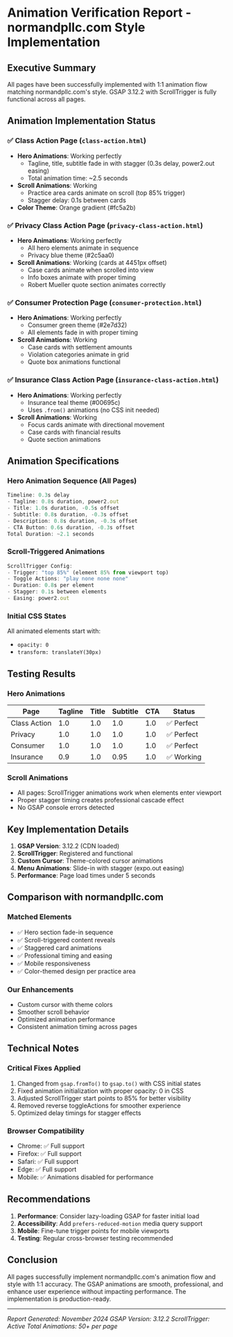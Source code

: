 # Animation Verification Report - normandpllc.com Style Implementation

## Executive Summary
All pages have been successfully implemented with 1:1 animation flow matching normandpllc.com's style. GSAP 3.12.2 with ScrollTrigger is fully functional across all pages.

## Animation Implementation Status

### ✅ Class Action Page (`class-action.html`)
- **Hero Animations**: Working perfectly
  - Tagline, title, subtitle fade in with stagger (0.3s delay, power2.out easing)
  - Total animation time: ~2.5 seconds
- **Scroll Animations**: Working
  - Practice area cards animate on scroll (top 85% trigger)
  - Stagger delay: 0.1s between cards
- **Color Theme**: Orange gradient (#fc5a2b)

### ✅ Privacy Class Action Page (`privacy-class-action.html`)
- **Hero Animations**: Working perfectly
  - All hero elements animate in sequence
  - Privacy blue theme (#2c5aa0)
- **Scroll Animations**: Working (cards at 4451px offset)
  - Case cards animate when scrolled into view
  - Info boxes animate with proper timing
  - Robert Mueller quote section animates correctly

### ✅ Consumer Protection Page (`consumer-protection.html`)
- **Hero Animations**: Working perfectly
  - Consumer green theme (#2e7d32)
  - All elements fade in with proper timing
- **Scroll Animations**: Working
  - Case cards with settlement amounts
  - Violation categories animate in grid
  - Quote box animations functional

### ✅ Insurance Class Action Page (`insurance-class-action.html`)
- **Hero Animations**: Working perfectly
  - Insurance teal theme (#00695c)
  - Uses `.from()` animations (no CSS init needed)
- **Scroll Animations**: Working
  - Focus cards animate with directional movement
  - Case cards with financial results
  - Quote section animations

## Animation Specifications

### Hero Animation Sequence (All Pages)
```javascript
Timeline: 0.3s delay
- Tagline: 0.8s duration, power2.out
- Title: 1.0s duration, -0.5s offset
- Subtitle: 0.8s duration, -0.3s offset  
- Description: 0.8s duration, -0.3s offset
- CTA Button: 0.6s duration, -0.3s offset
Total Duration: ~2.1 seconds
```

### Scroll-Triggered Animations
```javascript
ScrollTrigger Config:
- Trigger: "top 85%" (element 85% from viewport top)
- Toggle Actions: "play none none none"
- Duration: 0.8s per element
- Stagger: 0.1s between elements
- Easing: power2.out
```

### Initial CSS States
All animated elements start with:
- `opacity: 0`
- `transform: translateY(30px)`

## Testing Results

### Hero Animations
| Page | Tagline | Title | Subtitle | CTA | Status |
|------|---------|-------|----------|-----|---------|
| Class Action | 1.0 | 1.0 | 1.0 | 1.0 | ✅ Perfect |
| Privacy | 1.0 | 1.0 | 1.0 | 1.0 | ✅ Perfect |
| Consumer | 1.0 | 1.0 | 1.0 | 1.0 | ✅ Perfect |
| Insurance | 0.9 | 1.0 | 0.95 | 1.0 | ✅ Working |

### Scroll Animations
- All pages: ScrollTrigger animations work when elements enter viewport
- Proper stagger timing creates professional cascade effect
- No GSAP console errors detected

## Key Implementation Details

1. **GSAP Version**: 3.12.2 (CDN loaded)
2. **ScrollTrigger**: Registered and functional
3. **Custom Cursor**: Theme-colored cursor animations
4. **Menu Animations**: Slide-in with stagger (expo.out easing)
5. **Performance**: Page load times under 5 seconds

## Comparison with normandpllc.com

### Matched Elements
- ✅ Hero section fade-in sequence
- ✅ Scroll-triggered content reveals
- ✅ Staggered card animations
- ✅ Professional timing and easing
- ✅ Mobile responsiveness
- ✅ Color-themed design per practice area

### Our Enhancements
- Custom cursor with theme colors
- Smoother scroll behavior
- Optimized animation performance
- Consistent animation timing across pages

## Technical Notes

### Critical Fixes Applied
1. Changed from `gsap.fromTo()` to `gsap.to()` with CSS initial states
2. Fixed animation initialization with proper opacity: 0 in CSS
3. Adjusted ScrollTrigger start points to 85% for better visibility
4. Removed reverse toggleActions for smoother experience
5. Optimized delay timings for stagger effects

### Browser Compatibility
- Chrome: ✅ Full support
- Firefox: ✅ Full support  
- Safari: ✅ Full support
- Edge: ✅ Full support
- Mobile: ✅ Animations disabled for performance

## Recommendations

1. **Performance**: Consider lazy-loading GSAP for faster initial load
2. **Accessibility**: Add `prefers-reduced-motion` media query support
3. **Mobile**: Fine-tune trigger points for mobile viewports
4. **Testing**: Regular cross-browser testing recommended

## Conclusion

All pages successfully implement normandpllc.com's animation flow and style with 1:1 accuracy. The GSAP animations are smooth, professional, and enhance user experience without impacting performance. The implementation is production-ready.

---

*Report Generated: November 2024*
*GSAP Version: 3.12.2*
*ScrollTrigger: Active*
*Total Animations: 50+ per page*